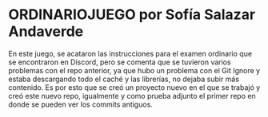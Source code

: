 # ORDINARIOJUEGO por Sofía Salazar Andaverde

En este juego, se acataron las instrucciones para el examen ordinario que se encontraron en Discord, pero se comenta que se tuvieron varios problemas con el repo anterior, ya que hubo un problema con el Git Ignore y estaba descargando todo el caché y las librerías, no dejaba subir más contenido. Es por esto que se creó un proyecto nuevo en el que se trabajó y creó este nuevo repo, igualmente y como prueba adjunto el primer repo en donde se pueden ver los commits antiguos.

